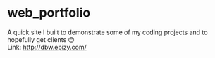 # web_portfolio
A quick site I built to demonstrate some of my coding projects and to hopefully get clients 😊   
Link: http://dbw.epizy.com/
